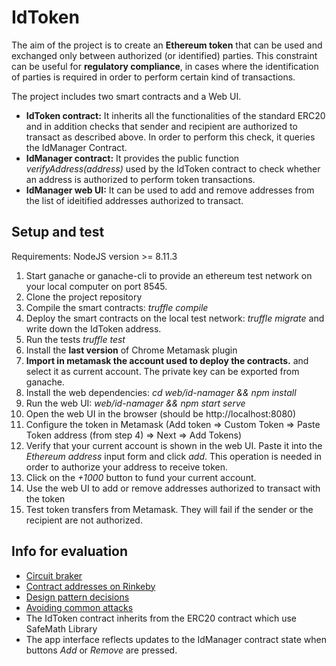 
# IdToken

The aim of the project is to create an **Ethereum token** that can be used and exchanged only between authorized (or identified) parties.
This constraint can be useful for **regulatory compliance**, in cases where the identification of parties is required in order to perform certain kind of transactions.

The project includes two smart contracts and a Web UI.
- **IdToken contract:** It inherits all the functionalities of the standard ERC20 and in addition checks that sender and recipient are authorized to transact as described above. In order to perform this check, it queries the IdManager Contract.
- **IdManager contract:** It provides the public function *verifyAddress(address)* used by the IdToken contract to check whether an address is authorized to perform token transactions.
- **IdManager web UI:** It can be used to add and remove addresses from the list of ideitified addresses authorized to transact.


## Setup and test

Requirements: NodeJS version >= 8.11.3

1. Start ganache or ganache-cli to provide an ethereum test network on your local computer on port 8545.
2. Clone the project repository
3. Compile the smart contracts: *truffle compile*
4. Deploy the smart contracts on the local test network: *truffle migrate* and write down the IdToken address.
5. Run the tests *truffle test*
6. Install the **last version** of Chrome Metamask plugin
7. **Import in metamask the account used to deploy the contracts.** and select it as current account. The private key can be exported from ganache.
8. Install the web dependencies: *cd web/id-namager && npm install*
9. Run the web UI: *web/id-namager && npm start serve*
10. Open the web UI in the browser (should be http://localhost:8080)
11. Configure the token in Metamask (Add token => Custom Token => Paste Token address (from step 4) => Next => Add Tokens)
12. Verify that your current account is shown in the web UI. Paste it into the *Ethereum address* input form and click *add*. This operation is needed in order to authorize your address to receive token.
13. Click on the *+1000* button to fund your current account.
14. Use the web UI to add or remove addresses authorized to transact with the token
14. Test token transfers from Metamask. They will fail if the sender or the recipient are not authorized.


## Info for evaluation
* [Circuit braker](circuit_breaker.md)
* [Contract addresses on Rinkeby](deployed_addresses.txt)
* [Design pattern decisions](design_pattern_decisions.md)
* [Avoiding common attacks](avoiding_common_attacks.md)
* The IdToken contract inherits from the ERC20 contract which use SafeMath Library
* The app interface reflects updates to the IdManager contract state when buttons *Add* or *Remove* are pressed.
